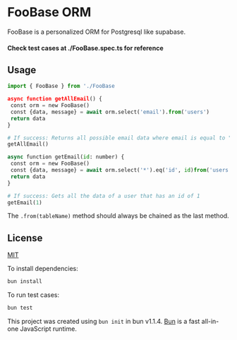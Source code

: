 # FooBase ORM

FooBase is a personalized ORM for Postgresql like supabase.

#### Check test cases at ./FooBase.spec.ts for reference

## Usage

```python
import { FooBase } from './FooBase

async function getAllEmail() {
 const orm = new FooBase()
 const {data, message} = await orm.select('email').from('users')
 return data
}

# If success: Returns all possible email data where email is equal to "jtzuya@gmail.com"
getAllEmail()

async function getEmail(id: number) {
 const orm = new FooBase()
 const {data, message} = await orm.select('*').eq('id', id)from('users')
 return data
}

# If success: Gets all the data of a user that has an id of 1
getEmail(1)
```

The `.from(tableName)` method should always be chained as the last method.  

## License
[MIT](https://choosealicense.com/licenses/mit/)

To install dependencies:

```bash
bun install
```

To run test cases:

```bash
bun test
```

This project was created using `bun init` in bun v1.1.4. [Bun](https://bun.sh) is a fast all-in-one JavaScript runtime.

